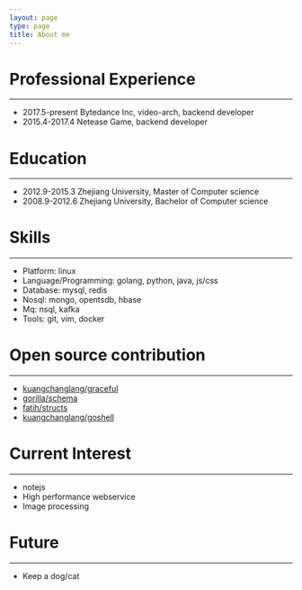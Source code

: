 ```yaml
---
layout: page
type: page
title: About me
---
```


# Professional Experience  
---------------------  
-   2017.5-present  Bytedance Inc, video-arch, backend developer
-   2015.4-2017.4   Netease Game, backend developer


# Education  
---------------------  
-   2012.9-2015.3   Zhejiang University, Master of Computer science  
-   2008.9-2012.6   Zhejiang University, Bachelor of Computer science   
   
   
# Skills  
---------------------  
-   Platform: linux
-   Language/Programming: golang, python, java, js/css
-   Database: mysql, redis
-   Nosql: mongo, opentsdb, hbase
-   Mq: nsql, kafka
-   Tools: git, vim, docker

# Open source contribution  
---------------------  
- [kuangchanglang/graceful](https://github.com/kuangchanglang/graceful)
- [gorilla/schema](https://github.com/gorilla/schema)
- [fatih/structs](https://github.com/fatih/structs)
- [kuangchanglang/goshell](https://github.com/kuangchanglang/goshell)

# Current Interest  
---------------------
-   notejs
-   High performance webservice   
-   Image processing 

# Future  
---------------------
-   Keep a dog/cat
